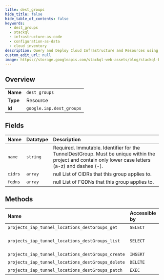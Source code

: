 ```yaml
---
title: dest_groups
hide_title: false
hide_table_of_contents: false
keywords:
  - dest_groups
  - stackql
  - infrastructure-as-code
  - configuration-as-data
  - cloud inventory
description: Query and Deploy Cloud Infrastructure and Resources using SQL
custom_edit_url: null
image: https://storage.googleapis.com/stackql-web-assets/blog/stackql-blog-post-featured-image.png
---
```

  
    

## Overview
<table><tbody>
<tr><td><b>Name</b></td><td><code>dest_groups</code></td></tr>
<tr><td><b>Type</b></td><td>Resource</td></tr>
<tr><td><b>Id</b></td><td><code>google.iap.dest_groups</code></td></tr>
</tbody></table>

## Fields
| Name | Datatype | Description |
|:-----|:---------|:------------|
| `name` | `string` | Required. Immutable. Identifier for the TunnelDestGroup. Must be unique within the project and contain only lower case letters (a-z) and dashes (-). |
| `cidrs` | `array` | null List of CIDRs that this group applies to. |
| `fqdns` | `array` | null List of FQDNs that this group applies to. |
## Methods
| Name | Accessible by | Required Params | Description |
|:-----|:--------------|:----------------|:------------|
| `projects_iap_tunnel_locations_destGroups_get` | `SELECT` | `name` | Retrieves an existing TunnelDestGroup. |
| `projects_iap_tunnel_locations_destGroups_list` | `SELECT` | `parent` | Lists the existing TunnelDestGroups. To group across all locations, use a `-` as the location ID. For example: `/v1/projects/123/iap_tunnel/locations/-/destGroups` |
| `projects_iap_tunnel_locations_destGroups_create` | `INSERT` | `parent` | Creates a new TunnelDestGroup. |
| `projects_iap_tunnel_locations_destGroups_delete` | `DELETE` | `name` | Deletes a TunnelDestGroup. |
| `projects_iap_tunnel_locations_destGroups_patch` | `EXEC` | `name` | Updates a TunnelDestGroup. |
